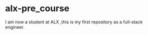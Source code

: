 # alx-pre_course
I am  now  a student at ALX ,this is my first repository as a full-stack engineer.
